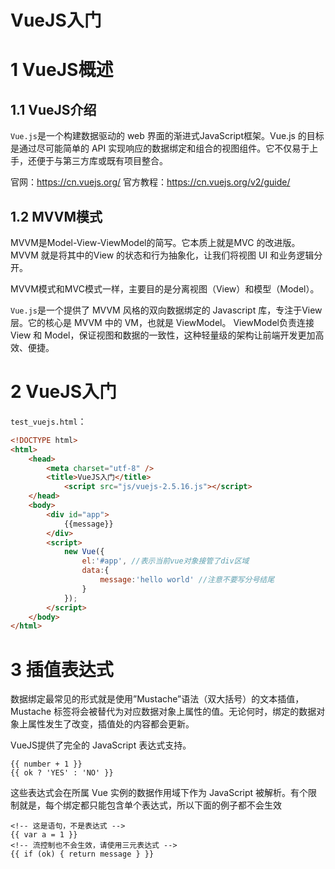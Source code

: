 # VueJS入门

# 1 VueJS概述

## 1.1 VueJS介绍
`Vue.js`是一个构建数据驱动的 web 界面的渐进式JavaScript框架。Vue.js 的目标是通过尽可能简单的 API 实现响应的数据绑定和组合的视图组件。它不仅易于上手，还便于与第三方库或既有项目整合。

官网：https://cn.vuejs.org/		官方教程：https://cn.vuejs.org/v2/guide/

## 1.2 MVVM模式
MVVM是Model-View-ViewModel的简写。它本质上就是MVC 的改进版。MVVM 就是将其中的View 的状态和行为抽象化，让我们将视图 UI 和业务逻辑分开。

MVVM模式和MVC模式一样，主要目的是分离视图（View）和模型（Model）。

`Vue.js`是一个提供了 MVVM 风格的双向数据绑定的 Javascript 库，专注于View 层。它的核心是 MVVM 中的 VM，也就是 ViewModel。 ViewModel负责连接 View 和 Model，保证视图和数据的一致性，这种轻量级的架构让前端开发更加高效、便捷。

# 2 VueJS入门

`test_vuejs.html`：

```html
<!DOCTYPE html>
<html>
    <head>
        <meta charset="utf-8" />
        <title>VueJS入门</title>
            <script src="js/vuejs-2.5.16.js"></script>
    </head>
    <body>
        <div id="app">
        	{{message}}
        </div>
        <script>
            new Vue({
                el:'#app', //表示当前vue对象接管了div区域
                data:{
                	message:'hello world' //注意不要写分号结尾
                }
            });
        </script>
    </body>
</html>
```



# 3 插值表达式

数据绑定最常见的形式就是使用”Mustache”语法（双大括号）的文本插值，Mustache 标签将会被替代为对应数据对象上属性的值。无论何时，绑定的数据对象上属性发生了改变，插值处的内容都会更新。

VueJS提供了完全的 JavaScript 表达式支持。

```
{{ number + 1 }}
{{ ok ? 'YES' : 'NO' }}
```

这些表达式会在所属 Vue 实例的数据作用域下作为 JavaScript 被解析。有个限制就是，每个绑定都只能包含单个表达式，所以下面的例子都不会生效

```
<!-- 这是语句，不是表达式 -->
{{ var a = 1 }}
<!-- 流控制也不会生效，请使用三元表达式 -->
{{ if (ok) { return message } }}
```
